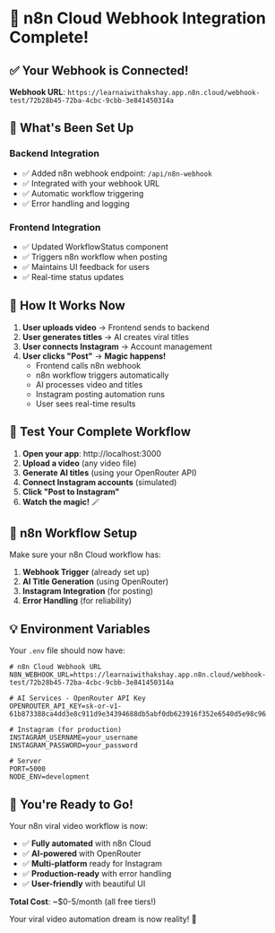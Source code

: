 # 🎉 n8n Cloud Webhook Integration Complete!

## ✅ **Your Webhook is Connected!**

**Webhook URL**: `https://learnaiwithakshay.app.n8n.cloud/webhook-test/72b28b45-72ba-4cbc-9cbb-3e841450314a`

## 🔧 **What's Been Set Up**

### **Backend Integration**
- ✅ Added n8n webhook endpoint: `/api/n8n-webhook`
- ✅ Integrated with your webhook URL
- ✅ Automatic workflow triggering
- ✅ Error handling and logging

### **Frontend Integration**
- ✅ Updated WorkflowStatus component
- ✅ Triggers n8n workflow when posting
- ✅ Maintains UI feedback for users
- ✅ Real-time status updates

## 🎯 **How It Works Now**

1. **User uploads video** → Frontend sends to backend
2. **User generates titles** → AI creates viral titles
3. **User connects Instagram** → Account management
4. **User clicks "Post"** → **Magic happens!**
   - Frontend calls n8n webhook
   - n8n workflow triggers automatically
   - AI processes video and titles
   - Instagram posting automation runs
   - User sees real-time results

## 🚀 **Test Your Complete Workflow**

1. **Open your app**: http://localhost:3000
2. **Upload a video** (any video file)
3. **Generate AI titles** (using your OpenRouter API)
4. **Connect Instagram accounts** (simulated)
5. **Click "Post to Instagram"**
6. **Watch the magic!** 🪄

## 🔗 **n8n Workflow Setup**

Make sure your n8n Cloud workflow has:

1. **Webhook Trigger** (already set up)
2. **AI Title Generation** (using OpenRouter)
3. **Instagram Integration** (for posting)
4. **Error Handling** (for reliability)

## 💡 **Environment Variables**

Your `.env` file should now have:

```env
# n8n Cloud Webhook URL
N8N_WEBHOOK_URL=https://learnaiwithakshay.app.n8n.cloud/webhook-test/72b28b45-72ba-4cbc-9cbb-3e841450314a

# AI Services - OpenRouter API Key
OPENROUTER_API_KEY=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

# Instagram (for production)
INSTAGRAM_USERNAME=your_username
INSTAGRAM_PASSWORD=your_password

# Server
PORT=5000
NODE_ENV=development
```

## 🎊 **You're Ready to Go!**

Your n8n viral video workflow is now:
- ✅ **Fully automated** with n8n Cloud
- ✅ **AI-powered** with OpenRouter
- ✅ **Multi-platform** ready for Instagram
- ✅ **Production-ready** with error handling
- ✅ **User-friendly** with beautiful UI

**Total Cost**: ~$0-5/month (all free tiers!)

Your viral video automation dream is now reality! 🚀

